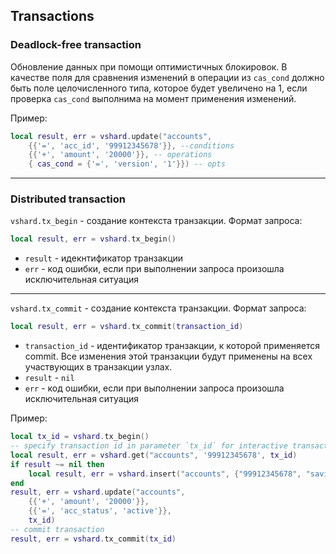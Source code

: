## Transactions
### Deadlock-free transaction
Обновление данных при помощи оптимистичных блокировок. В качестве поля для сравнения изменений в операции из `cas_cond`
должно быть поле целочисленного типа, которое будет увеличено на 1, если проверка `cas_cond` выполнима на момент 
применения изменений.
  
Пример:
```lua
local result, err = vshard.update("accounts",
    {{'=', 'acc_id', '99912345678'}}, --conditions
    {{'+', 'amount', '20000'}}, -- operations
    { cas_cond = {'=', 'version', '1'}}) -- opts
```
---
### Distributed transaction
`vshard.tx_begin` - создание контекста транзакции.
Формат запроса:
```lua
local result, err = vshard.tx_begin() 
```

* `result` - идекнтификатор транзакции
* `err` - код ошибки, если при выполнении запроса произошла исключительная ситуация

---
`vshard.tx_commit` - создание контекста транзакции.
Формат запроса:
```lua
local result, err = vshard.tx_commit(transaction_id) 
```

* `transaction_id` - идентификатор транзакции, к которой применяется commit. Все изменения этой транзакции
будут применены на всех участвующих в транзакции узлах.
* `result` - `nil`
* `err` - код ошибки, если при выполнении запроса произошла исключительная ситуация

Пример:
```lua
local tx_id = vshard.tx_begin()
-- specify transaction id in parameter `tx_id` for interactive transaction
local result, err = vshard.get("accounts", '99912345678', tx_id)
if result ~= nil then
    local result, err = vshard.insert("accounts", {"99912345678", "saving", "50000"}, tx_id)
end
result, err = vshard.update("accounts",
    {{'+', 'amount', '20000'}},
    {{'=', 'acc_status', 'active'}},
    tx_id)
-- commit transaction 
result, err = vshard.tx_commit(tx_id)
```

